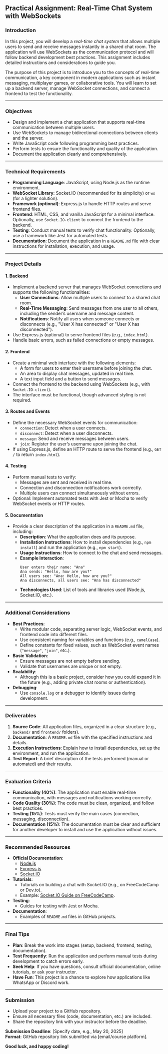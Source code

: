 ## **Practical Assignment: Real-Time Chat System with WebSockets**

### **Introduction**

In this project, you will develop a _real-time chat system_ that allows multiple
users to send and receive messages instantly in a shared chat room. The
application will use WebSockets as the communication protocol and will follow
backend development best practices. This assignment includes detailed
instructions and considerations to guide you.

The purpose of this project is to introduce you to the concepts of real-time
communication, a key component in modern applications such as instant messaging,
multiplayer games, or collaborative tools. You will learn to set up a backend
server, manage WebSocket connections, and connect a frontend to test the
functionality.

---

### **Objectives**

- Design and implement a chat application that supports real-time communication
  between multiple users.
- Use WebSockets to manage bidirectional connections between clients and the
  server.
- Write JavaScript code following programming best practices.
- Perform tests to ensure the functionality and quality of the application.
- Document the application clearly and comprehensively.

---

### **Technical Requirements**

- **Programming Language**: JavaScript, using Node.js as the runtime
  environment.
- **WebSocket Library**: Socket.IO (recommended for its simplicity) or `ws` (for
  a lighter solution).
- **Framework (optional)**: Express.js to handle HTTP routes and serve frontend
  files.
- **Frontend**: HTML, CSS, and vanilla JavaScript for a minimal interface.
  Optionally, use `Socket.IO-client` to connect the frontend to the backend.
- **Testing**: Conduct manual tests to verify chat functionality. Optionally,
  use a framework like Jest for automated tests.
- **Documentation**: Document the application in a `README.md` file with clear
  instructions for installation, execution, and usage.

---

### **Project Details**

#### **1. Backend**

- Implement a backend server that manages WebSocket connections and supports the
  following functionalities:
     - **User Connections**: Allow multiple users to connect to a shared chat
       room.
     - **Real-Time Messaging**: Send messages from one user to all others,
       including the sender’s username and message content.
     - **Notifications**: Notify all users when someone connects or disconnects
       (e.g., "User X has connected" or "User X has disconnected").
- Use Express.js (optional) to serve frontend files (e.g., `index.html`).
- Handle basic errors, such as failed connections or empty messages.

#### **2. Frontend**

- Create a minimal web interface with the following elements:
     - A form for users to enter their username before joining the chat.
     - An area to display chat messages, updated in real time.
     - A text input field and a button to send messages.
- Connect the frontend to the backend using WebSockets (e.g., with
  `Socket.IO-client`).
- The interface must be functional, though advanced styling is not required.

#### **3. Routes and Events**

- Define the necessary WebSocket events for communication:
     - `connection`: Detect when a user connects.
     - `disconnect`: Detect when a user disconnects.
     - `message`: Send and receive messages between users.
     - `join`: Register the user’s username upon joining the chat.
- If using Express.js, define an HTTP route to serve the frontend (e.g., `GET /`
  to return `index.html`).

#### **4. Testing**

- Perform manual tests to verify:
     - Messages are sent and received in real time.
     - Connection and disconnection notifications work correctly.
     - Multiple users can connect simultaneously without errors.
- Optional: Implement automated tests with Jest or Mocha to verify WebSocket
  events or HTTP routes.

#### **5. Documentation**

- Provide a clear description of the application in a `README.md` file,
  including:
     - **Description**: What the application does and its purpose.
     - **Installation Instructions**: How to install dependencies (e.g.,
       `npm install`) and run the application (e.g., `npm start`).
     - **Usage Instructions**: How to connect to the chat and send messages.
     - **Example Interaction**:
          ```
          User enters their name: "Ana"
          Ana sends: "Hello, how are you?"
          All users see: "Ana: Hello, how are you?"
          Ana disconnects, all users see: "Ana has disconnected"
          ```
     - **Technologies Used**: List of tools and libraries used (Node.js,
       Socket.IO, etc.).

---

### **Additional Considerations**

- **Best Practices**:
     - Write modular code, separating server logic, WebSocket events, and
       frontend code into different files.
     - Use consistent naming for variables and functions (e.g., `camelCase`).
     - Define constants for fixed values, such as WebSocket event names
       (`"message"`, `"join"`, etc.).
- **Basic Validation**:
     - Ensure messages are not empty before sending.
     - Validate that usernames are unique or not empty.
- **Scalability**:
     - Although this is a basic project, consider how you could expand it in the
       future (e.g., adding private chat rooms or authentication).
- **Debugging**:
     - Use `console.log` or a debugger to identify issues during development.

---

### **Deliverables**

1. **Source Code**: All application files, organized in a clear structure (e.g.,
   `backend/` and `frontend/` folders).
2. **Documentation**: A `README.md` file with the specified instructions and
   details.
3. **Execution Instructions**: Explain how to install dependencies, set up the
   environment, and run the application.
4. **Test Report**: A brief description of the tests performed (manual or
   automated) and their results.

---

### **Evaluation Criteria**

- **Functionality (40%)**: The application must enable real-time communication,
  with messages and notifications working correctly.
- **Code Quality (30%)**: The code must be clean, organized, and follow best
  practices.
- **Testing (15%)**: Tests must verify the main cases (connection, messaging,
  disconnection).
- **Documentation (15%)**: The documentation must be clear and sufficient for
  another developer to install and use the application without issues.

---

### **Recommended Resources**

- **Official Documentation**:
     - [Node.js](https://nodejs.org/en/docs/)
     - [Express.js](https://expressjs.com/)
     - [Socket.IO](https://socket.io/docs/v4/)
- **Tutorials**:
     - Tutorials on building a chat with Socket.IO (e.g., on FreeCodeCamp or
       Dev.to).
     - Example:
       [Socket.IO Guide on FreeCodeCamp](https://www.freecodecamp.org/news/how-to-build-a-chat-app-with-socket-io-node-js/).
- **Testing**:
     - Guides for testing with Jest or Mocha.
- **Documentation**:
     - Examples of `README.md` files in GitHub projects.

---

### **Final Tips**

- **Plan**: Break the work into stages (setup, backend, frontend, testing,
  documentation).
- **Test Frequently**: Run the application and perform manual tests during
  development to catch errors early.
- **Seek Help**: If you have questions, consult official documentation, online
  tutorials, or ask your instructor.
- **Have Fun**: This project is a chance to explore how applications like
  WhatsApp or Discord work.

---

### **Submission**

- Upload your project to a GitHub repository.
- Ensure all necessary files (code, documentation, etc.) are included.
- Share the repository link with your instructor before the deadline.

**Submission Deadline**: [Specify date, e.g., May 20, 2025]  
**Format**: GitHub repository link submitted via [email/course platform].

**Good luck, and happy coding!**
